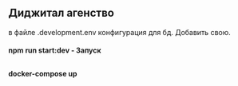 ## Диджитал агенство

в файле .development.env конфигурация для бд. Добавить свою.

#### npm run start:dev - Запуск

##

#### docker-compose up 
